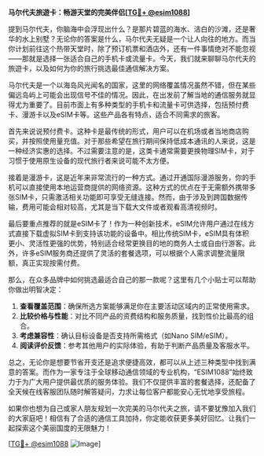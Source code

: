 **马尔代夫旅遊卡：畅游天堂的完美伴侣[[TG💪+ @esim1088](https://t.me/s/esim1088)]**

提到马尔代夫，你脑海中会浮现出什么？是那片碧蓝的海水、洁白的沙滩，还是奢华的水上别墅？无论你的答案是什么，马尔代夫无疑是一个让人向往的地方。而当你计划前往这个热带天堂时，除了预订机票和酒店外，还有一件事情绝对不能忽视——那就是选择一张适合自己的手机卡或流量卡。今天，我们就来聊聊马尔代夫的旅遊卡，以及如何为你的旅行挑选最佳通信解决方案。

马尔代夫是一个以海岛风光闻名的国家，这里的网络覆盖情况虽然不错，但在某些偏远岛屿上可能会出现信号不佳的情况。因此，在出发前了解当地的通信服务就显得尤为重要了。目前市面上有多种类型的手机卡和流量卡可供选择，包括预付费卡、漫游卡以及eSIM卡等。这些产品各有特点，适合不同需求的旅客。

首先来说说预付费卡。这种卡是最传统的形式，用户可以在机场或者当地商店购买，并按照使用量充值。对于那些希望在旅行期间保持低成本通讯的人来说，这是一种经济实惠的选择。不过需要注意的是，这类卡通常需要更换物理SIM卡，对于习惯于使用原生设备的现代旅行者来说可能不太方便。

接着是漫游卡，这是近年来非常流行的一种方式。通过开通国际漫游服务，你的手机可以直接使用本地运营商提供的网络资源。这种方式的优点在于无需额外携带多张SIM卡，只需激活相关功能即可享受无缝连接。然而，由于涉及到跨国数据传输，费用可能会相对较高，尤其是当下载大文件或者观看高清视频时。

最后要重点推荐的就是eSIM卡了！作为一种创新技术，eSIM允许用户通过在线方式直接下载虚拟SIM卡到支持该功能的设备中。相比传统SIM卡，eSIM具有体积更小、灵活性更强的优势，特别适合经常更换目的地的商务人士或自由行游客。此外，许多eSIM服务商还提供了灵活的套餐选项，可以根据个人需求调整流量限额，真正实现按需付费。

那么，在众多品牌中如何挑选最适合自己的那一款呢？这里有几个小贴士可以帮助你做出明智决定：

1. **查看覆盖范围**：确保所选方案能够满足你在主要活动区域内的正常使用需求。
2. **比较价格与性能**：对比不同产品的资费结构和服务质量，找到性价比最高的组合。
3. **考虑兼容性**：确认目标设备是否支持所需格式（如Nano SIM/eSIM）。
4. **阅读评价反馈**：参考其他用户的实际体验，有助于判断产品质量及客服水平。

总之，无论你是想要节省开支还是追求便捷高效，都可以从上述三种类型中找到满意的答案。而作为一家专注于全球移动通信领域的专业机构，“ESIM1088”始终致力于为广大用户提供最优质的服务体验。我们不仅提供丰富的套餐选择，还配备了全天候在线客服团队随时解答疑问，力求让每位客户都能安心无忧地享受旅程。

如果你也想为自己或家人朋友规划一次完美的马尔代夫之旅，请不要犹豫加入我们的大家庭吧！相信有了合适的通信工具加持，你定能收获更多美好回忆。让我们一起探索这个美丽国度的无限魅力！

[[TG💪+ @esim1088](https://t.me/s/esim1088) ![Image](https://i.postimg.cc/4NQfJmqS/Snipaste-2025-05-13-00-14-12.png)]
